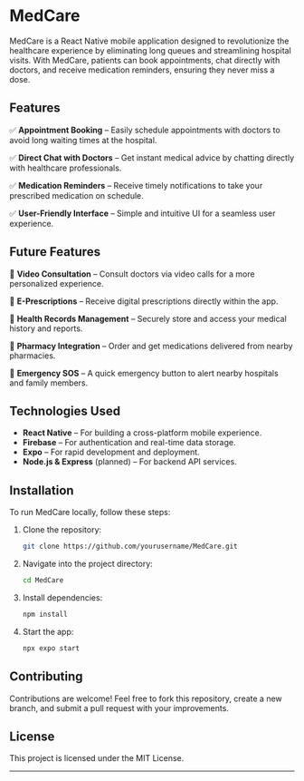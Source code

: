 # MedCare

MedCare is a React Native mobile application designed to revolutionize the healthcare experience by eliminating long queues and streamlining hospital visits. With MedCare, patients can book appointments, chat directly with doctors, and receive medication reminders, ensuring they never miss a dose.

## Features

✅ **Appointment Booking** – Easily schedule appointments with doctors to avoid long waiting times at the hospital.

✅ **Direct Chat with Doctors** – Get instant medical advice by chatting directly with healthcare professionals.

✅ **Medication Reminders** – Receive timely notifications to take your prescribed medication on schedule.

✅ **User-Friendly Interface** – Simple and intuitive UI for a seamless user experience.

## Future Features

🚀 **Video Consultation** – Consult doctors via video calls for a more personalized experience.

🚀 **E-Prescriptions** – Receive digital prescriptions directly within the app.

🚀 **Health Records Management** – Securely store and access your medical history and reports.

🚀 **Pharmacy Integration** – Order and get medications delivered from nearby pharmacies.

🚀 **Emergency SOS** – A quick emergency button to alert nearby hospitals and family members.

## Technologies Used

- **React Native** – For building a cross-platform mobile experience.
- **Firebase** – For authentication and real-time data storage.
- **Expo** – For rapid development and deployment.
- **Node.js & Express** (planned) – For backend API services.

## Installation

To run MedCare locally, follow these steps:

1. Clone the repository:
   ```sh
   git clone https://github.com/yourusername/MedCare.git
   ```

2. Navigate into the project directory:
   ```sh
   cd MedCare
   ```

3. Install dependencies:
   ```sh
   npm install
   ```

4. Start the app:
   ```sh
   npx expo start
   ```

## Contributing

Contributions are welcome! Feel free to fork this repository, create a new branch, and submit a pull request with your improvements.

## License

This project is licensed under the MIT License.

---

 
